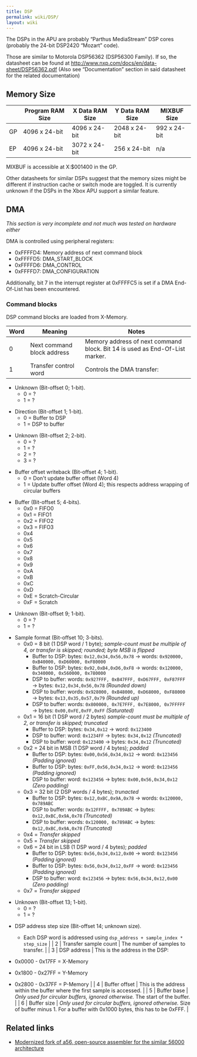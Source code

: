 ```yaml
---
title: DSP
permalink: wiki/DSP/
layout: wiki
---
```


The DSPs in the APU are probably “Parthus MediaStream” DSP cores
(probably the 24-bit DSP2420 “Mozart” code).

Those are similar to Motorola DSP56362 (DSP56300 Family). If so, the
datasheet can be found at
<http://www.nxp.com/docs/en/data-sheet/DSP56362.pdf> (Also see
“Documentation” section in said datasheet for the related documentation)

Memory Size
-----------

|     | Program RAM Size | X Data RAM Size | Y Data RAM Size | MIXBUF Size  |
|-----|------------------|-----------------|-----------------|--------------|
| GP  | 4096 x 24-bit    | 4096 x 24-bit   | 2048 x 24-bit   | 992 x 24-bit |
| EP  | 4096 x 24-bit    | 3072 x 24-bit   | 256 x 24-bit    | n/a          |

MIXBUF is accessible at X:$001400 in the GP.

Other datasheets for similar DSPs suggest that the memory sizes might be
different if instruction cache or switch mode are toggled. It is
currently unknown if the DSPs in the Xbox APU support a similar feature.

DMA
---

*This section is very incomplete and not much was tested on hardware
either*

DMA is controlled using peripheral registers:

-   0xFFFFD4: Memory address of next command block
-   0xFFFFD5: DMA\_START\_BLOCK
-   0xFFFFD6: DMA\_CONTROL
-   0xFFFFD7: DMA\_CONFIGURATION

Additionally, bit 7 in the interrupt register at 0xFFFFC5 is set if a
DMA End-Of-List has been encountered.

### Command blocks

DSP command blocks are loaded from X-Memory.

| Word | Meaning                    | Notes                                                                                                                                 |
|------|----------------------------|---------------------------------------------------------------------------------------------------------------------------------------|
| 0    | Next command block address | Memory address of next command block. Bit 14 is used as End-Of-List marker.                                                           |
| 1    | Transfer control word      | Controls the DMA transfer:                                                                                                            
                                                                                                                                          
   -   Unknown (Bit-offset 0; 1-bit).                                                                                                     
       -   0 = ?                                                                                                                          
       -   1 = ?                                                                                                                          
                                                                                                                                          
   <!-- -->                                                                                                                               
                                                                                                                                          
   -   Direction (Bit-offset 1; 1-bit).                                                                                                   
       -   0 = Buffer to DSP                                                                                                              
       -   1 = DSP to buffer                                                                                                              
                                                                                                                                          
   <!-- -->                                                                                                                               
                                                                                                                                          
   -   Unknown (Bit-offset 2; 2-bit).                                                                                                     
       -   0 = ?                                                                                                                          
       -   1 = ?                                                                                                                          
       -   2 = ?                                                                                                                          
       -   3 = ?                                                                                                                          
                                                                                                                                          
   <!-- -->                                                                                                                               
                                                                                                                                          
   -   Buffer offset writeback (Bit-offset 4; 1-bit).                                                                                     
       -   0 = Don't update buffer offset (Word 4)                                                                                        
       -   1 = Update buffer offset (Word 4); this respects address wrapping of circular buffers                                          
                                                                                                                                          
   <!-- -->                                                                                                                               
                                                                                                                                          
   -   Buffer (Bit-offset 5; 4-bits).                                                                                                     
       -   0x0 = FIFO0                                                                                                                    
       -   0x1 = FIFO1                                                                                                                    
       -   0x2 = FIFO2                                                                                                                    
       -   0x3 = FIFO3                                                                                                                    
       -   0x4                                                                                                                            
       -   0x5                                                                                                                            
       -   0x6                                                                                                                            
       -   0x7                                                                                                                            
       -   0x8                                                                                                                            
       -   0x9                                                                                                                            
       -   0xA                                                                                                                            
       -   0xB                                                                                                                            
       -   0xC                                                                                                                            
       -   0xD                                                                                                                            
       -   0xE = Scratch-Circular                                                                                                         
       -   0xF = Scratch                                                                                                                  
                                                                                                                                          
   <!-- -->                                                                                                                               
                                                                                                                                          
   -   Unknown (Bit-offset 9; 1-bit).                                                                                                     
       -   0 = ?                                                                                                                          
       -   1 = ?                                                                                                                          
                                                                                                                                          
   <!-- -->                                                                                                                               
                                                                                                                                          
   -   Sample format (Bit-offset 10; 3-bits).                                                                                             
       -   0x0 = 8 bit (1 DSP word / 1 byte); *sample-count must be multiple of 4, or transfer is skipped; rounded; byte MSB is flipped*  
           -   Buffer to DSP: bytes: `0x12,0x34,0x56,0x78` → words: `0x920000, 0xB40000, 0xD60000, 0xF80000`                              
           -   Buffer to DSP: bytes: `0x92,0xB4,0xD6,0xF8` → words: `0x120000, 0x340000, 0x560000, 0x780000`                              
           -   DSP to buffer: words: `0x927FFF, 0xB47FFF, 0xD67FFF, 0xF87FFF` → bytes: `0x12,0x34,0x56,0x78` *(Rounded down)*             
           -   DSP to buffer: words: `0x928000, 0xB48000, 0xD68000, 0xF88000` → bytes: `0x13,0x35,0x57,0x79` *(Rounded up)*               
           -   DSP to buffer: words: `0x800000, 0x7E7FFF, 0x7E8000, 0x7FFFFF` → bytes: `0x00,0xFE,0xFF,0xFF` *(Saturated)*                
       -   0x1 = 16 bit (1 DSP word / 2 bytes) *sample-count must be multiple of 2, or transfer is skipped; truncated*                    
           -   Buffer to DSP: bytes: `0x34,0x12` → word: `0x123400`                                                                       
           -   DSP to buffer: word: `0x1234FF` → bytes: `0x34,0x12` *(Truncated)*                                                         
           -   DSP to buffer: word: `0x123400` → bytes: `0x34,0x12` *(Truncated)*                                                         
       -   0x2 = 24 bit in MSB (1 DSP word / 4 bytes); *padded*                                                                           
           -   Buffer to DSP: bytes: `0x00,0x56,0x34,0x12` → word: `0x123456` *(Padding ignored)*                                         
           -   Buffer to DSP: bytes: `0xFF,0x56,0x34,0x12` → word: `0x123456` *(Padding ignored)*                                         
           -   DSP to buffer: word: `0x123456` → bytes: `0x00,0x56,0x34,0x12` *(Zero padding)*                                            
       -   0x3 = 32 bit (2 DSP words / 4 bytes); *trunacted*                                                                              
           -   Buffer to DSP: bytes: `0x12,0xBC,0x9A,0x78` → words: `0x120000, 0x789ABC`                                                  
           -   DSP to buffer: words: `0x12FFFF, 0x789ABC` → bytes: `0x12,0xBC,0x9A,0x78` *(Truncated)*                                    
           -   DSP to buffer: words: `0x120000, 0x789ABC` → bytes: `0x12,0xBC,0x9A,0x78` *(Truncated)*                                    
       -   0x4 = *Transfer skipped*                                                                                                       
       -   0x5 = *Transfer skipped*                                                                                                       
       -   0x6 = 24 bit in LSB (1 DSP word / 4 bytes); *padded*                                                                           
           -   Buffer to DSP: bytes: `0x56,0x34,0x12,0x00` → word: `0x123456` *(Padding ignored)*                                         
           -   Buffer to DSP: bytes: `0x56,0x34,0x12,0xFF` → word: `0x123456` *(Padding ignored)*                                         
           -   DSP to buffer: word: `0x123456` → bytes: `0x56,0x34,0x12,0x00` *(Zero padding)*                                            
       -   0x7 = *Transfer skipped*                                                                                                       
                                                                                                                                          
   <!-- -->                                                                                                                               
                                                                                                                                          
   -   Unknown (Bit-offset 13; 1-bit).                                                                                                    
       -   0 = ?                                                                                                                          
       -   1 = ?                                                                                                                          
                                                                                                                                          
   <!-- -->                                                                                                                               
                                                                                                                                          
   -   DSP address step size (Bit-offset 14; unknown size).                                                                               
       -   Each DSP word is addressed using `dsp_address + sample_index * step_size`                                                      |
| 2    | Transfer sample count      | The number of samples to transfer.                                                                                                    |
| 3    | DSP address                | This is the address in the DSP:                                                                                                       
                                                                                                                                          
   -   0x0000 - 0x17FF = X-Memory                                                                                                         
   -   0x1800 - 0x27FF = Y-Memory                                                                                                         
   -   0x2800 - 0x37FF = P-Memory                                                                                                         |
| 4    | Buffer offset              | This is the address within the buffer where the first sample is accessed.                                                             |
| 5    | Buffer base                | *Only used for circular buffers, ignored otherwise.* The start of the buffer.                                                         |
| 6    | Buffer size                | *Only used for circular buffers, ignored otherwise.* Size of buffer minus 1. For a buffer with 0x1000 bytes, this has to be 0xFFF.    |

Related links
-------------

-   [Modernized fork of a56, open-source assembler for the similar 56000
    architecture](https://github.com/XboxDev/a56)

